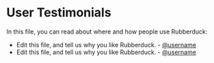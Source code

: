 # User Testimonials

In this file, you can read about where and how people use Rubberduck:

- Edit this file, and tell us why you like Rubberduck. - [@username](https://github.com/username)
- Edit this file, and tell us why you like Rubberduck. - [@username](https://github.com/username)
